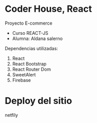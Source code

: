 # Coder House, React

Proyecto E-commerce
* Curso REACT-JS
* Alumna: Aldana salerno

Dependencias utilizadas:
1. React
2. React Bootstrap
3. React Router Dom
4. SweetAlert
5. Firebase

# Deploy del sitio

netfily

